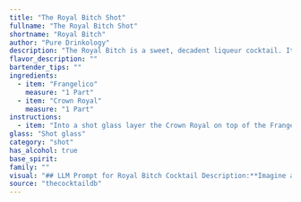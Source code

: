 ```yaml
---
title: "The Royal Bitch Shot"
fullname: "The Royal Bitch Shot"
shortname: "Royal Bitch"
author: "Pure Drinkology"
description: "The Royal Bitch is a sweet, decadent liqueur cocktail. It falls into the dessert cocktail family, likely inspired by the popularity of creamy liqueurs like Frangelico in the late 20th century.  While its exact origin is unknown, it's likely a recent creation, combining readily available spirits for a simple, enjoyable drink. "
flavor_description: ""
bartender_tips: ""
ingredients:
  - item: "Frangelico"
    measure: "1 Part"
  - item: "Crown Royal"
    measure: "1 Part"
instructions:
  - item: "Into a shot glass layer the Crown Royal on top of the Frangelico."
glass: "Shot glass"
category: "shot"
has_alcohol: true
base_spirit:
family: ""
visual: "## LLM Prompt for Royal Bitch Cocktail Description:**Imagine a Royal Bitch cocktail, a luxurious concoction made with Frangelico and Crown Royal. Describe its appearance, focusing on the following elements:*** **Color:**  What color is the drink? Is it a deep amber, a light gold, or something else entirely? Does it have any shimmer or sparkle?* **Texture:**  Is the drink clear, cloudy, or layered? Does it have a creamy texture, or is it more watery? * **Garnish:**  Is it garnished with a simple twist, a vibrant fruit, or something more elaborate? How does the garnish complement the drink's overall appearance?* **Glassware:**  What type of glass is it served in? Is it a classic cocktail glass, a rocks glass, or something else? How does the glassware enhance the visual appeal of the drink?**Bonus:**  Describe the visual impact of the drink, evoking a sense of luxury, sophistication, or even a touch of mischief. "
source: "thecocktaildb"
---
```


